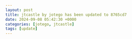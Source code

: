 ```yaml
---
layout: post
title: jtcastle by jotego has been updated to 8765cd7
date: 2024-09-08 05:42:30 +0000
categories: [jotego, jtcastle]
tags: [update]
---
```


